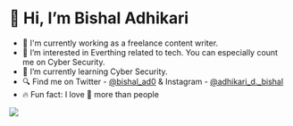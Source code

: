 # 👋 Hi, I’m Bishal Adhikari

- 💸  I'm currently working as a freelance content writer.
- 👀 I’m interested in Everthing related to tech. You can especially count me on Cyber Security.
- 🌱 I’m currently learning Cyber Security.
- 🔍 Find me on Twitter - [@bishal_ad0](https://twitter.com/bishal_ad0) & Instagram - [@adhikari_d._bishal](https://www.instagram.com/adhikari_d._bishal/)
- 🔥 Fun fact: I love 🐶 more than people

<img src="https://github-readme-stats.vercel.app/api?username=Bishaladhikari2000&&show_icons=true&title_color=#&icon_color=89DA59&text_color=daf7dc&bg_color=FB8866">
